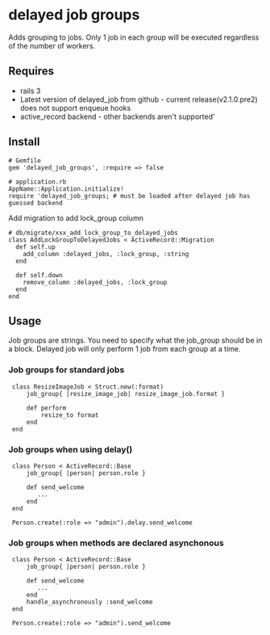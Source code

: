 delayed job groups
==================

Adds grouping to jobs. Only 1 job in each group will be executed regardless of the number of workers.


Requires
--------

* rails 3
* Latest version of delayed_job from github - current release(v2.1.0.pre2) does not support enqueue hooks
* active_record backend - other backends aren't supported'


Install
-------

    # Gemfile
    gem 'delayed_job_groups', :require => false
  
    # application.rb
    AppName::Application.initialize!
    require 'delayed_job_groups; # must be loaded after delayed job has guessed backend 

Add migration to add lock_group column

    # db/migrate/xxx_add_lock_group_to_delayed_jobs
    class AddLockGroupToDelayedJobs < ActiveRecord::Migration
      def self.up
        add_column :delayed_jobs, :lock_group, :string
      end

      def self.down
        remove_column :delayed_jobs, :lock_group
      end
    end


Usage
-----

Job groups are strings. You need to specify what the job_group should be in a block. Delayed job will only perform 1 job from each group at a time.

### Job groups for standard jobs ###

	 class ResizeImageJob < Struct.new(:format)
		 job_group{ |resize_image_job| resize_image_job.format }
		
		 def perform
			 resize_to format
		 end
	 end

	
### Job groups when using delay() ###

	 class Person < ActiveRecord::Base
		 job_group{ |person| person.role }
		
		 def send_welcome
		    ...
		 end
	 end
	
	 Person.create(:role => "admin").delay.send_welcome
	
### Job groups when methods are declared asynchonous ###

	 class Person < ActiveRecord::Base
		 job_group{ |person| person.role }

		 def send_welcome
		    ...
		 end
		 handle_asynchronously :send_welcome
	 end

	 Person.create(:role => "admin").send_welcome
